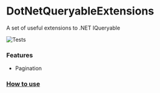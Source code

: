 # DotNetQueryableExtensions

A set of useful extensions to .NET IQueryable

![Tests](https://github.com/dbissari/DotNetQueryableExtensions/workflows/Tests/badge.svg)


### Features

- Pagination


### [How to use](src/QueryableExtensions)
